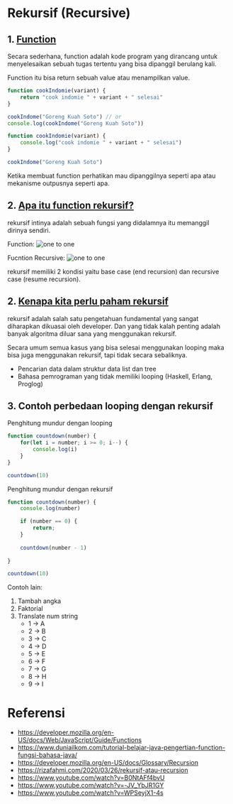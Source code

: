 # Rekursif (Recursive)

## 1. [Function](https://developer.mozilla.org/en-US/docs/Glossary/Recursion)

Secara sederhana, function adalah kode program yang dirancang untuk menyelesaikan sebuah tugas tertentu yang bisa dipanggil berulang kali.

Function itu bisa return sebuah value atau menampilkan value.

```js
function cookIndomie(variant) {
    return "cook indomie " + variant + " selesai"
}

cookIndome("Goreng Kuah Soto") // or
console.log(cookIndome("Goreng Kuah Soto"))
```

```js
function cookIndomie(variant) {
    console.log("cook indomie " + variant + " selesai")
}

cookIndome("Goreng Kuah Soto")
```

Ketika membuat function perhatikan mau dipanggilnya seperti apa atau mekanisme outpusnya seperti apa.

## 2. [Apa itu function rekursif?](https://developer.mozilla.org/en-US/docs/Glossary/Recursion)

rekursif intinya adalah sebuah fungsi yang didalamnya itu memanggil dirinya sendiri. 

Function:
![one to one](./images/writing-function.png)

Fucntion Recursive:
![one to one](./images/recursive.png)

rekursif memiliki 2 kondisi yaitu base case (end recursion) dan recursive case (resume recursion).

## 2. [Kenapa kita perlu paham rekursif](https://rizafahmi.com/2020/03/26/rekursif-atau-recursion/)

rekursif adalah salah satu pengetahuan fundamental yang sangat diharapkan dikuasai oleh developer. Dan yang tidak kalah penting adalah banyak algoritma diluar sana yang menggunakan rekursif.

Secara umum semua kasus yang bisa selesai menggunakan looping maka bisa juga menggunakan rekursif, tapi tidak secara sebaliknya.
- Pencarian data dalam struktur data list dan tree
- Bahasa pemrograman yang tidak memiliki looping (Haskell, Erlang, Proglog)

## 3. Contoh perbedaan looping dengan rekursif

Penghitung mundur dengan looping 
```js
function countdown(number) {
    for(let i = number; i >= 0; i--) {
        console.log(i)
    }
}

countdown(10)
```
Penghitung mundur dengan rekursif 
```js
function countdown(number) {
    console.log(number)

    if (number == 0) {
        return;
    } 
    
    countdown(number - 1)
    
}

countdown(10)
```

Contoh lain:
1. Tambah angka 
2. Faktorial
3. Translate num string 
    - 1 -> A
    - 2 -> B
    - 3 -> C
    - 4 -> D
    - 5 -> E
    - 6 -> F
    - 7 -> G
    - 8 -> H
    - 9 -> I


# Referensi 
- https://developer.mozilla.org/en-US/docs/Web/JavaScript/Guide/Functions
- https://www.duniailkom.com/tutorial-belajar-java-pengertian-function-fungsi-bahasa-java/
- https://developer.mozilla.org/en-US/docs/Glossary/Recursion
- https://rizafahmi.com/2020/03/26/rekursif-atau-recursion
- https://www.youtube.com/watch?v=B0NtAFf4bvU
- https://www.youtube.com/watch?v=-JV_YbJR1GY
- https://www.youtube.com/watch?v=WPSeyjX1-4s
